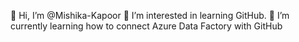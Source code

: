 👋 Hi, I’m @Mishika-Kapoor
👀 I’m interested in learning GitHub.
🌱 I’m currently learning how to connect Azure Data Factory with GitHub

<!---
Mishika-Kapoor/Mishika-Kapoor is a ✨ special ✨ repository because its `README.md` (this file) appears on your GitHub profile.
You can click the Preview link to take a look at your changes.
--->
